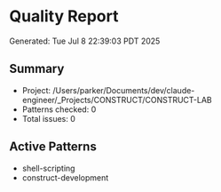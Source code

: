# Quality Report
Generated: Tue Jul  8 22:39:03 PDT 2025

## Summary
- Project: /Users/parker/Documents/dev/claude-engineer/_Projects/CONSTRUCT/CONSTRUCT-LAB
- Patterns checked: 0
- Total issues: 0

## Active Patterns
- shell-scripting
- construct-development
